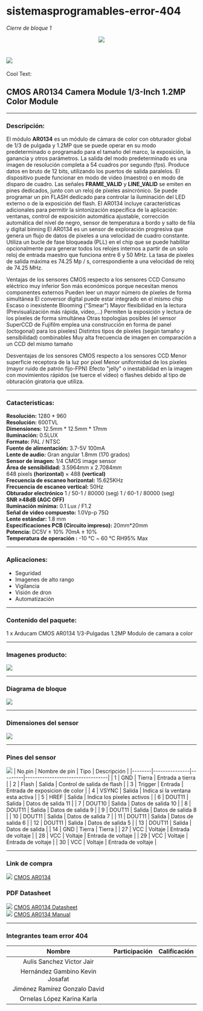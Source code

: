 # sistemasprogramables-error-404

_Cierre de bloque 1_
<p align="center">
  <img src="https://external-content.duckduckgo.com/iu/?u=https%3A%2F%2Fthumbs.dreamstime.com%2Ft%2Ferror-isolated-icon-simple-element-illustration-programming-concept-icons-editable-logo-sign-symbol-design-white-142291263.jpg&f=1&nofb=1">
</p>

# ![](https://images.cooltext.com/5387873.png)

<a href="http://cooltext.com" target="_top"><img src="https://cooltext.com/images/ct_pixel.gif" width="80" height="15" alt="Cool Text: Logo and Graphics Generator" border="0" /></a>

## CMOS AR0134 Camera Module 1/3-Inch 1.2MP Color Module
___
### Descripción:

El módulo **AR0134** es un módulo de cámara de color con obturador global de 1/3 de pulgada y 1.2MP que se puede operar en su modo predeterminado o programado para el tamaño del marco, la exposición, la ganancia y otros parámetros. La salida del modo predeterminado es una imagen de resolución completa a 54 cuadros por segundo (fps). Produce datos en bruto de 12 bits, utilizando los puertos de salida paralelos. El dispositivo puede funcionar en modo de video (maestro) o en modo de disparo de cuadro. Las señales **FRAME_VALID** y **LINE_VALID** se emiten en pines dedicados, junto con un reloj de píxeles asincrónico. Se puede programar un pin FLASH dedicado para controlar la iluminación del LED externo o de la exposición del flash. El AR0134 incluye características adicionales para permitir la sintonización específica de la aplicación: ventanas, control de exposición automática ajustable, corrección automática del nivel de negro, sensor de temperatura a bordo y salto de fila y digital binning El AR0134 es un sensor de exploración progresiva que genera un flujo de datos de píxeles a una velocidad de cuadro constante. Utiliza un bucle de fase bloqueada (PLL) en el chip que se puede habilitar opcionalmente para generar todos los relojes internos a partir de un solo reloj de entrada maestro que funciona entre 6 y 50 MHz. La tasa de píxeles de salida máxima es 74.25 Mp / s, correspondiente a una velocidad de reloj de 74.25 MHz.

Ventajas de los sensores CMOS respecto a los sensores CCD
Consumo eléctrico muy inferior
Son más económicos porque necesitan menos componentes externos
Pueden leer un mayor número de píxeles de forma simultánea
El conversor digital puede estar integrado en el mismo chip
Escaso o inexistente Blooming ("Smear")
Mayor flexibilidad en la lectura (Previsualización más rápida, vídeo,...)
Permiten la exposición y lectura de los píxeles de forma simultánea
Otras topologías posibles (el sensor SuperCCD de Fujifilm emplea una construcción en forma de panel (octogonal) para los píxeles)
Distintos tipos de píxeles (según tamaño y sensibilidad) combinables
Muy alta frecuencia de imagen en comparación a un CCD del mismo tamaño

Desventajas de los sensores CMOS respecto a los sensores CCD
Menor superficie receptora de la luz por píxel
Menor uniformidad de los píxeles (mayor ruido de patrón fijo-FPN)
Efecto "jelly" o inestabilidad en la imagen con movimientos rápidos (se tuerce el vídeo) o flashes debido al tipo de obturación giratoria que utiliza.


___
### Catacteristicas:
**Resolución:** 1280 * 960  
**Resolución:** 600TVL  
**Dimensiones:** 12.5mm * 12.5mm * 17mm  
**Iluminación:** 0.5LUX  
**Formato:** PAL / NTSC  
**Fuente de alimentación:** 3.7-5V 100mA  
**Lente de audio:** Gran angular 1.8mm (170 grados)  
**Sensor de imagen:** 1/4 CMOS image sensor  
**Área de sensibilidad:** 3.5964mm x 2.7084mm  
648 pixels **(horizontal)** × 488 **(vertical)**  
**Frecuencia de escaneo horizontal:** 15.625KHz  
**Frecuencia de escaneo vertical:** 50Hz  
**Obturador electrónico** 1 / 50-1 / 80000 (seg) 1 / 60-1 / 80000 (seg)  
**SNR ≥48dB (AGC OFF)**  
**Iluminación mínima:** 0.1 Lux / F1.2  
**Señal de video compuesto:** 1.0Vp-p 75Ω  
**Lente estándar:** 1.8 mm  
**Especificaciones PCB (Circuito impreso):** 20mm*20mm  
**Potencia:** DC5V ± 10% 70mA ± 10%  
**Temperatura de operación :** -10 ℃ ~ 60 ℃ RH95% Max  
___
### Aplicaciones:

- Seguridad  
- Imagenes de alto rango
- Vigilancia
- Visión de dron 
- Automatización
___
### Contenido del paquete:  
1 x Arducam CMOS AR0134 1/3-Pulgadas 1.2MP Modulo de camara a color
___
### Imagenes producto:

![](http://imgfz.com/i/X3xFv1J.png)
___
### Diagrama de bloque

![](http://imgfz.com/i/lz40gtD.png)
___
### Dimensiones del sensor
![](http://imgfz.com/i/0nQhxvX.png)
___
### Pines del sensor
![](http://imgfz.com/i/dpaFWCi.png)
| No.pin | Nombre de pin | Tipo    | Descripción                      |
|--------|---------------|---------|----------------------------------|
| 1      | GND           | Tierra  | Entrada a tierra                 |
| 2      | Flash         | Salida  | Control de salida de flash       |
| 3      | Trigger       | Entrada | Entrada de exposicion de color   |
| 4      | VSYNC         | Salida  | Indica si la ventana esta activa |
| 5      | HREF          | Salida  | Indica los pixeles activos       |
| 6      | DOUT11        | Salida  | Datos de salida 11               |
| 7      | DOUT10        | Salida  | Datos de salida 10               |
| 8      | DOUT11        | Salida  | Datos de salida 9                |
| 9      | DOUT11        | Salida  | Datos de salida 8                |
| 10     | DOUT11        | Salida  | Datos de salida 7                |
| 11     | DOUT11        | Salida  | Datos de salida 6                |
| 12     | DOUT11        | Salida  | Datos de salida 5                |
| 13     | DOUT11        | Salida  | Datos de salida                  |
| 14     | GND           | Tierra  | Tierra                           |
| 27     | VCC           | Voltaje | Entrada de voltaje               |
| 28     | VCC           | Voltaje | Entrada de voltaje               |
| 29     | VCC           | Voltaje | Entrada de voltaje               |
| 30     | VCC           | Voltaje | Entrada de voltaje               |
___

### Link de compra
[![](http://files.softicons.com/download/toolbar-icons/black-wireframe-toolbar-icons-by-gentleface/png/32/shop_cart.png)](https://www.uctronics.com/arducam-cmos-ar0134-1-3-inch-1-2mp-color-camera-module.html)
[CMOS AR0134](https://www.uctronics.com/arducam-cmos-ar0134-1-3-inch-1-2mp-color-camera-module.html) 
### PDF Datasheet
[![](http://files.softicons.com/download/toolbar-icons/plastic-mini-icons-by-deleket/png/32x32/File%20PDF-01.png)](http://www.arducam.com/downloads/modules/industrial/1Inch3_1.2_Megapixel_AR0134_CMOS_Camera_Module_DS.pdf)
[CMOS AR0134 Datasheet](http://www.arducam.com/downloads/modules/industrial/1Inch3_1.2_Megapixel_AR0134_CMOS_Camera_Module_DS.pdf)  
[![](http://files.softicons.com/download/toolbar-icons/plastic-mini-icons-by-deleket/png/32x32/File%20PDF-01.png)](http://www.arducam.com/downloads/modules/industrial/1Inch3_1.2_Megapixel_AR0134_CMOS_Camera_Module_DS.pdf)
[CMOS AR0134 Manual](http://www.arducam.com/downloads/modules/industrial/AR0134_DS.pdf)

___
### Integrantes team error 404

| Nombre                          | Participación | Calificación |
|:-------------------------------:|:-------------:|:------------:|
| Aulis Sanchez Victor Jair       |               |              |
| Hernández Gambino Kevin Josafat |               |              |
| Jiménez Ramírez Gonzalo David   |               |              |
| Ornelas López Karina Karla      |               |              |

